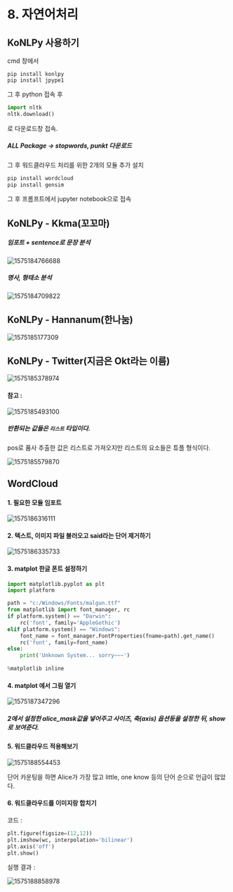 # 8. 자연어처리



## KoNLPy 사용하기

cmd 창에서

```
pip install konlpy
pip install jpype1
```



그 후 python 접속 후

```python
import nltk
nltk.download()
```

로 다운로드창 접속.



##### ALL Package -> stopwords, punkt 다운로드





그 후 워드클라우드 처리를 위한 2개의 모듈 추가 설치

```python
pip install wordcloud
pip install gensim
```





그 후 프롬프트에서 jupyter notebook으로 접속



## KoNLPy - Kkma(꼬꼬마)

##### 임포트 + sentence로 문장 분석



![1575184766688](assets/1575184766688.png)



##### 명사, 형태소 분석

![1575184709822](assets/1575184709822.png)



## KoNLPy - Hannanum(한나눔)



![1575185177309](assets/1575185177309.png)



## KoNLPy - Twitter(지금은 Okt라는 이름)



![1575185378974](assets/1575185378974.png)



#### 참고 : 

![1575185493100](assets/1575185493100.png)



##### 반환되는 값들은 `리스트` 타입이다.



pos로 품사 추출한 값은 리스트로 가져오지만 리스트의 요소들은 튜플 형식이다.

![1575185579870](assets/1575185579870.png)





## WordCloud

#### 1. 필요한 모듈 임포트

![1575186316111](assets/1575186316111.png)









#### 2. 텍스트, 이미지 파일 불러오고 said라는 단어 제거하기

![1575186335733](assets/1575186335733.png)



#### 3. matplot 한글 폰트 설정하기

```python
import matplotlib.pyplot as plt
import platform

path = "c:/Windows/Fonts/malgun.ttf"
from matplotlib import font_manager, rc
if platform.system() == "Darwin":
    rc('font', family='AppleGothic')
elif platform.system() == "Windows":
    font_name = font_manager.FontProperties(fname=path).get_name()
    rc('font', family=font_name)
else:
    print('Unknown System... sorry~~~')
    
%matplotlib inline
```



#### 4. matplot 에서 그림 열기

![1575187347296](assets/1575187347296.png)

##### 2에서 설정한 alice_mask값을 넣어주고 사이즈, 축(axis) 옵션등을 설정한 뒤, show로 보여준다.





#### 5. 워드클라우드 적용해보기



![1575188554453](assets/1575188554453.png)



단어 카운팅을 하면 Alice가 가장 많고 little, one know 등의 단어 순으로 언급이 많았다.



#### 6. 워드클라우드를 이미지랑 합치기

코드 :

```python
plt.figure(figsize=(12,12))
plt.imshow(wc, interpolation='bilinear')
plt.axis('off')
plt.show()
```



실행 결과 : 

![1575188858978](assets/1575188858978.png)